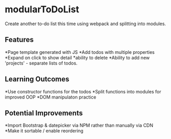 # modularToDoList
Create another to-do list this time using webpack and splitting into modules.

## Features
*Page template generated with JS
*Add todos with multiple properties
*Expand on click to show detail
*ability to delete
*Ability to add new 'projects' - separate lists of todos. 

## Learning Outcomes
*Use constructor functions for the todos
*Split functions into modules for improved OOP
*DOM manipulaton practice 

## Potential Improvements
*Import Bootstrap & datepicker via NPM rather than manually via CDN
*Make it sortable / enable reordering